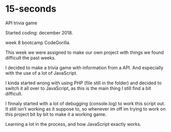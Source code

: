 # 15-seconds
API trivia game 

Started coding: december 2018.

week 8 bootcamp CodeGorilla.

This week we were assigned to make our own project with things we found difficult the past weeks. 

I decided to make a trivia game with information from a API. And especially with the use of a lot of JavaScript. 

I kinda started wrong with using PHP (file still in the folder) and decided to switch it all over to JavaScript,
as this is the main thing I still find a bit difficult. 

I finnaly started with a lot of debugging (console.log) to work this script out. It still isn't working as it suppose to, 
so whenever im off im trying to work on this project bit by bit to make it a working game. 

Learning a lot in the process, and how JavaScript exactly works. 

